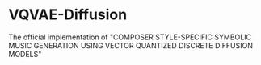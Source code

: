 # VQVAE-Diffusion

The official implementation of "COMPOSER STYLE-SPECIFIC SYMBOLIC MUSIC GENERATION USING VECTOR QUANTIZED DISCRETE DIFFUSION MODELS"
